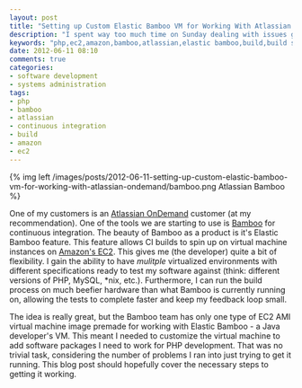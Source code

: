 ```yaml
---
layout: post
title: "Setting up Custom Elastic Bamboo VM for Working With Atlassian OnDemand"
description: "I spent way too much time on Sunday dealing with issues getting a custom Amazon EC2 virtual machine setup for automated PHP builds for Elastic Bamboo. This post describes what should be the steps that it took from beginning to end to help you have a working PHP build server."
keywords: "php,ec2,amazon,bamboo,atlassian,elastic bamboo,build,build server,continuous integration,ci"
date: 2012-06-11 08:10
comments: true
categories: 
- software development
- systems administration
tags:
- php
- bamboo
- atlassian
- continuous integration
- build
- amazon
- ec2
---
```


{% img left /images/posts/2012-06-11-setting-up-custom-elastic-bamboo-vm-for-working-with-atlassian-ondemand/bamboo.png Atlassian Bamboo %}

One of my customers is an <a href="http://www.atlassian.com/ondemand" target="_blank">Atlassian OnDemand</a> customer (at my recommendation). One of the tools we are starting to use is <a href="http://www.atlassian.com/bamboo" target="_blank">Bamboo</a> for continuous integration. The beauty of Bamboo as a product is it's Elastic Bamboo feature. This feature allows CI builds to spin up on virtual machine instances on <a href="http://aws.amazon.com/" target="_blank">Amazon's EC2</a>. This gives me (the developer) quite a bit of flexibility. I gain the ability to have <em>mulitple</em> virtualized environments with different specifications ready to test my software against (think: different versions of PHP, MySQL, *nix, etc.). Furthermore, I can run the build process on much beefier hardware than what Bamboo is currently running on, allowing the tests to complete faster and keep my feedback loop small. 

The idea is really great, but the Bamboo team has only one type of EC2 AMI virtual machine image premade for working with Elastic Bamboo - a Java developer's VM. This meant I needed to customize the virtual machine to add software packages I need to work for PHP development. That was no trivial task, considering the number of problems I ran into just trying to get it running. This blog post should hopefully cover the necessary steps to getting it working. 
<!--more-->
